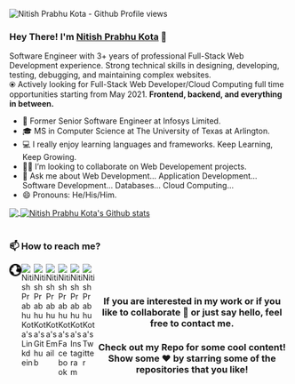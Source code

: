 <p align="left"> <img src="https://komarev.com/ghpvc/?username=nitishprabhu26&label=Views&color=blue&style=plastic" alt="Nitish Prabhu Kota - Github Profile views" /> </p>

### Hey There! I'm [Nitish Prabhu Kota](https://nitish-prabhu-kota.netlify.app/) 👋
Software Engineer with 3+ years of professional Full-Stack Web Development experience. Strong technical skills in designing, developing, testing, debugging, and maintaining complex websites.
<br/>
⦿ Actively looking for Full-Stack Web Developer/Cloud Computing full time opportunities starting from May 2021.
**Frontend, backend, and everything in between.**

- 🔭 Former Senior Software Engineer at Infosys Limited.
- 🎓 MS in Computer Science at The University of Texas at Arlington.
- 💻 I really enjoy learning languages and frameworks. Keep Learning, Keep Growing. 
- 🤝🏼 I’m looking to collaborate on Web Developement projects.
- 💬 Ask me about Web Development... Application Development... Software Development... Databases... Cloud Computing...
- 😄 Pronouns: He/His/Him.

<a href="https://github.com/nitishprabhu26">
  <img align="center" src="https://github-readme-stats.vercel.app/api/top-langs/?username=nitishprabhu26&theme=light&hide_langs_below=1&layout=compact&langs_count=8" />
</a>
<a href="https://github.com/nitishprabhu26">
 <img align="center" src="https://github-readme-stats.vercel.app/api?username=nitishprabhu26&show_icons=true&theme=light&hide=contribs,prs" alt="Nitish Prabhu Kota's Github stats"/>
</a>
<br/>
<br/>

### 📫 How to reach me?
<a href="https://nitish-prabhu-kota.netlify.app/" target="_blank"><img align="left" alt="Nitish Prabhu Kota's Linkdein" width="22px"                          src="https://raw.githubusercontent.com/iconic/open-iconic/master/svg/globe.svg" /></a>
<a href="https://www.linkedin.com/in/nitishprabhukota/" target="_blank"><img align="left" alt="Nitish Prabhu Kota's Linkdein" width="22px"                          src="https://cdn.jsdelivr.net/npm/simple-icons@v3/icons/linkedin.svg" /></a>
<a href="https://github.com/nitishprabhu26" target="_blank"><img align="left" alt="Nitish Prabhu Kota's Github" width="22px" src="https://cdn.jsdelivr.net/npm/simple-icons@v3/icons/github.svg" /></a>
<a href="mailto:nitish.prabhu26@gmail.com" target="_blank" >
  <img align="left" alt="Nitish Prabhu Kota's Email" width="22px" src="https://cdn.jsdelivr.net/npm/simple-icons@3.13.0/icons/gmail.svg" />
</a>
<a href="https://www.facebook.com/nitishprabhu26" target="_blank" >
  <img align="left" alt="Nitish Prabhu Kota's Facebook" width="22px" src="https://cdn.jsdelivr.net/npm/simple-icons@v3/icons/facebook.svg" />
</a>
<a href="https://www.instagram.com/nitishprabhu26/" target="_blank">
  <img align="left" alt="Nitish Prabhu Kota's Instagram" width="22px" src="https://cdn.jsdelivr.net/npm/simple-icons@v3/icons/instagram.svg" />
</a>
<a href="https://twitter.com/NitishPrabhuK" target="_blank">
  <img align="left" alt="Nitish Prabhu Kota's Twitter" width="22px" src="https://cdn.jsdelivr.net/npm/simple-icons@v3/icons/twitter.svg" />
</a>

<br/>
<br />

<div align="center">
 
### If you are interested in my work or if you like to collaborate 👯 or just say hello, feel free to contact me.
### Check out my Repo for some cool content! Show some ❤️ by starring some of the repositories that you like!

</div>
